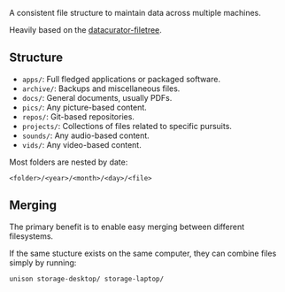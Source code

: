 A consistent file structure to maintain data across multiple machines.

Heavily based on the [datacurator-filetree](https://github.com/roboyoshi/datacurator-filetree/tree/master).

## Structure
- `apps/`: Full fledged applications or packaged software.
- `archive/`: Backups and miscellaneous files.
- `docs/`: General documents, usually PDFs.
- `pics/`: Any picture-based content.
- `repos/`: Git-based repositories.
- `projects/`: Collections of files related to specific pursuits.
- `sounds/`: Any audio-based content.
- `vids/`: Any video-based content.

Most folders are nested by date:

`<folder>/<year>/<month>/<day>/<file>`

## Merging
The primary benefit is to enable easy merging between different filesystems.

If the same stucture exists on the same computer, they can combine files simply by running:

```bash
unison storage-desktop/ storage-laptop/
```
